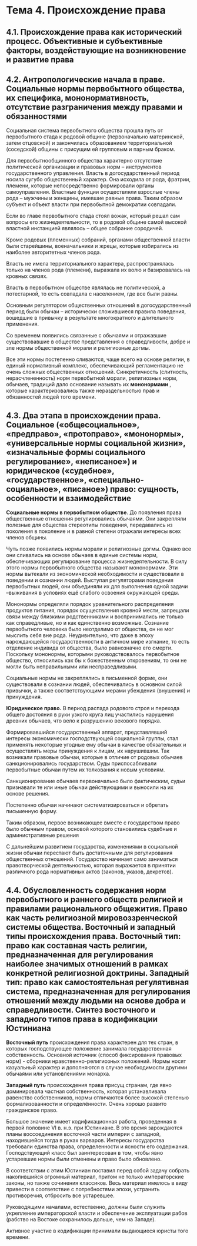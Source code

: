 # Тема 4. Происхождение права

## 4.1. Происхождение права как исторический процесс. Объективные и субъективные факторы, воздействующие на возникновение и развитие права

## 4.2. Антропологические начала в праве. Социальные нормы первобытного общества, их специфика, мононормативность, отсутствие разграничения между правами и обязанностями

Социальная система первобытного общества прошла путь от первобытного стада к родовой общине (первоначально материнской, затем отцовской) и закончилась образованием территориальной (соседской) общины с присущим ей групповым и парным браком.

Для первобытнообщинного общества характерно отсутствие политической организации и правовых норм – инструментов государственного управления. Власть в догосударственный период носила сугубо общественный характер. Она исходила от рода, фратрии, племени, которые непосредственно формировали органы самоуправления. Властные функции осуществляли взрослые члены рода – мужчины и женщины, имевшие равные права. Таким образом субъект и объект власти при первобытной демократии совпадали.

Если во главе первобытного стада стоял вожак, который решал сам вопросы его жизнедеятельности, то в родовой общине самой высокой властной инстанцией являлось – общее собрание сородичей.

Кроме родовых (племенных) собраний, органами общественной власти были старейшины, военачальники и жрецы, которые избирались из наиболее авторитетных членов рода.

Власть не имела территориального характера, распространялась только на членов рода (племени), выражала их волю и базировалась на кровных связях.

Власть в первобытном обществе являлась не политической, а потестарной, то есть совпадала с населением, где все были равны.

Основным регулятором общественных отношений в догосударственный период были обычаи – исторически сложившиеся правила поведения, вошедшие в привычку в результате многократного и длительного применения.

Со временем появились связанные с обычаями и отражавшие существовавшие в обществе представления о справедливости, добре и зле нормы общественной морали и религиозные догмы.

Все эти нормы постепенно сливаются, чаще всего на основе религии, в единый нормативный комплекс, обеспечивающий регламентацию не очень сложных общественных отношений. Синкретичность (слитность, нерасчлененность)  норм первобытной морали, религиозных норм, обычаев, традиций дало основание называть их **мононормами** , которые характеризовались также нераздельностью прав и обязанностей людей того времени.

## 4.3. Два этапа в происхождении права. Социальное («общесоциальное», «предправо», «протоправо», «мононормы», «универсальные нормы социальной жизни», «изначальные формы социального регулирование», «неписаное») и юридическое («судебное», «государственное», «специально-социальное», «писаное») право: сущность, особенности и взаимодействие

**Социальные нормы в первобытном обществе**. До появления права общественные отношения регулировались обычаями. Они закрепляли полезные для общества стереотипы поведения, передавались из поколения в поколение и в равной степени отражали интересы всех членов общины.

Чуть позже появились нормы морали и религиозные догмы. Однако все они сливались на основе обычаев в единые системы норм, обеспечивающих регулирование процесса жизнедеятельности. В силу этого нормы первобытного общества называют мононормами. Эти нормы вытекали из экономической необходимости и существовали в поведении и сознании людей. Выступая регуляторами поведения первобытных людей, они объединяли их для выполнения одной задачи –выживания в условиях ещё слабого освоения окружающей среды.

Мононормы определяли порядок уравнительного распределения продуктов питания, порядок осуществления кровной мести, запрещали связи между близкими родственниками и воспринимались не только как справедливые, но и как единственно возможные. Сознание первобытного человека было неотделимо от общества, он не мог мыслить себя вне рода. Неудивительно, что даже в эпоху нарождающейся государственности в античном мире изгнание, то есть отделение индивида от общества, было равнозначно его смерти. Поскольку мононормы, которыми руководствовалось первобытное общество, относились как бы к божественным откровениям, то они не могли быть неправильными или несправедливыми.

Социальные нормы не закреплялись в письменной форме, они существовали в сознании людей, обеспечивались в основном силой привычки, а также соответствующими мерами убеждения (внушения) и принуждения.

**Юридическое право.** В период распада родового строя и перехода общего достояния в руки узкого круга лиц участились нарушения древних обычаев, что вело к разрушению векового порядка.

Формировавшийся государственный аппарат, представлявший интересы экономически господствующей социальной группы, стал применять некоторые угодные ему обычаи в качестве обязательных и осуществлять меры принуждения к лицам, их нарушившим. Так возникали правовые обычаи, которые в отличие от родовых обычаев санкционировались государством. Суды приспосабливали первобытные обычаи путем их толкования к новым условиям.

Санкционирование обычаев первоначально было фактическим, судьи признавали те или иные обычаи действующими и выносили на их основе решения.

Постепенно обычаи начинают систематизироваться и обретать письменную форму.

Таким образом, первое возникающее вместе с государством право было обычным правом, основой которого становились судебные и административные решения

С дальнейшим развитием государства, изменениями в социальной жизни обычаи перестают быть достаточными для регулирования общественных отношений. Государство начинает само заниматься правотворческой деятельностью, которая выражается в принятии различного рода нормативных актов (законов, указов, декретов).

## 4.4. Обусловленность содержания норм первобытного и раннего обществ религией и правилами рационального общежития. Право как часть религиозной мировоззренческой системы общества. Восточный и западный типы происхождения права. Восточный тип: право как составная часть религии, предназначенная для регулирования наиболее значимых отношений в рамках конкретной религиозной доктрины. Западный тип: право как самостоятельная регулятивная система, предназначенная для регулирования отношений между людьми на основе добра и справедливости. Синтез восточного и западного типов права в кодификации Юстиниана

**Восточный путь** происхождения права характерен для тех стран, в которых господствующее положение занимала государственная собственность. Основной источник (способ фиксирования правовых норм) - сборники нравственно-религиозных положений. Нормы носят казуальный характер и дополняются в случае необходимости другими обычаями или установлениями монарха.

**Западный путь** происхождения права присущ странам, где явно доминировала частная собственность, которая устанавливала равенство собственников, нормы отличаются более высокой степенью формализованности и определённости. Очень хорошо развито гражданское право.

Большое значение имеет кодификационная ра­бота, проведенная в первой половине VI в. н.э. при Юс­тиниане. В это время зарождаются планы воссоединения восточной части империи с западной, находившейся то­гда в руках варваров. Интересы государства требовали единства права, определенности и ясности его содержания. Господствующий класс был заинтересован в том, чтобы явно устаревшие нормы были отменены и право было обновлено.

В соответствии с этим Юстиниан поставил перед со­бой задачу собрать накопившийся огромный материал, притом не только императорские законы, но также сочинения классиков. Весь материал имелось в виду привести в соответствие с потребностями эпохи, устранить противоречия, отбро­сить все устаревшее.

Руководящими началами, естест­венно, должны были служить укрепление императорской власти и обеспечение эксплуатации рабов (рабство на Востоке сохранилось дольше, чем на Западе).

Активное участие в кодификации прини­мали выдающиеся юристы того времени.
